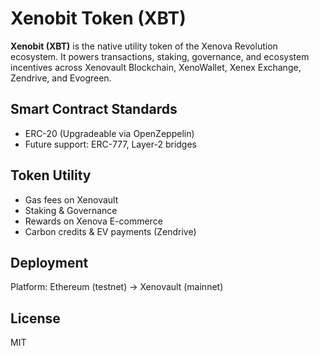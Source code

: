 # Xenobit Token (XBT)

**Xenobit (XBT)** is the native utility token of the Xenova Revolution ecosystem. It powers transactions, staking, governance, and ecosystem incentives across Xenovault Blockchain, XenoWallet, Xenex Exchange, Zendrive, and Evogreen.

## Smart Contract Standards
- ERC-20 (Upgradeable via OpenZeppelin)
- Future support: ERC-777, Layer-2 bridges

## Token Utility
- Gas fees on Xenovault
- Staking & Governance
- Rewards on Xenova E-commerce
- Carbon credits & EV payments (Zendrive)

## Deployment
Platform: Ethereum (testnet) → Xenovault (mainnet)

## License
MIT
